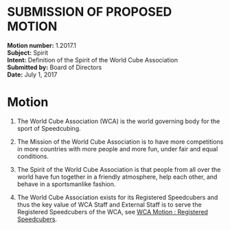 # SUBMISSION OF PROPOSED MOTION

**Motion number:** 1.2017.1  
**Subject:** Spirit  
**Intent:** Definition of the Spirit of the World Cube Association  
**Submitted by:** Board of Directors  
**Date:** July 1, 2017  

# Motion

1. The World Cube Association (WCA) is the world governing body for the sport of Speedcubing.

2. The Mission of the World Cube Association is to have more competitions in more countries with more people and more fun, under fair and equal conditions.

3. The Spirit of the World Cube Association is that people from all over the world have fun together in a friendly atmosphere, help each other, and behave in a sportsmanlike fashion.

4. The World Cube Association exists for its Registered Speedcubers and thus the key value of WCA Staff and External Staff is to serve the Registered Speedcubers of the WCA, see [WCA Motion : Registered Speedcubers](../7/Registered-Speedcubers.md).
